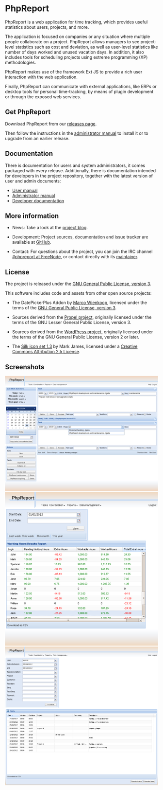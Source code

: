 # PhpReport

PhpReport is a web application for time tracking, which provides useful
statistics about users, projects, and more.

The application is focused on companies or any situation where multiple people
collaborate on a project. PhpReport allows managers to see project-level
statistics such as cost and deviation, as well as user-level statistics like
number of days worked and unused vacation days. In addition, it also includes
tools for scheduling projects using extreme programming (XP) methodologies.

PhpReport makes use of the framework Ext JS to provide a rich user interaction
with the web application.

Finally, PhpReport can communicate with external applications, like ERPs or
desktop tools for personal time-tracking, by means of plugin development or
through the exposed web services.

## Get PhpReport

Download PhpReport from our
[releases page](https://github.com/Igalia/phpreport/releases).

Then follow the instructions in the [administrator manual](docs/admin/index.rst)
to install it or to upgrade from an earlier release.

## Documentation

There is documentation for users and system administrators, it comes packaged
with every release. Additionally, there is documentation intended for developers
in the project repository, together with the latest version of user and admin
documents:

* [User manual](docs/user/index.rst)
* [Administrator manual](docs/admin/index.rst)
* [Developer documentation](docs/developer/index.rst)

## More information 

* News: Take a look at the
[project blog](http://blogs.igalia.com/jaragunde/category/web/phpreport/).

* Development: Project sources, documentation and issue tracker are
available at [GitHub](https://github.com/Igalia/phpreport).

* Contact: For questions about the project, you can join the IRC channel
[#phpreport at FreeNode](http://webchat.freenode.net/?channels=#phpreport), or
contact directly with its [maintainer](https://github.com/jaragunde).

## License

The project is released under the
[GNU General Public License, version 3](COPYING).

This software includes code and assets from other open source projects:

* The DatePickerPlus Addon by [Marco Wienkoop](http://www.lubber.de/),
  licensed under the terms of the
  [GNU General Public License, version 3](web/include/ext.ux.datepickerplus/license.txt).

* Sources derived from the [Propel project](http://propelorm.org/),
  originally licensed under the terms of the GNU Lesser General Public License,
  version 3.

* Sources derived from the [WordPress project](http://www.wordpress.org),
  originally licensed under the terms of the GNU General Public License,
  version 2 or later.

* The [Silk icon set 1.3](http://www.famfamfam.com/lab/icons/silk/)
  by Mark James, licensed under a
  [Creative Commons Attribution 2.5 License](http://creativecommons.org/licenses/by/2.5/).

## Screenshots

![Tasks](docs/user/i/tasks-screen.png)
![Acc hours](docs/user/i/acc-hours-screen.png)
![User tasks](docs/user/i/user-tasks-screen.png)

